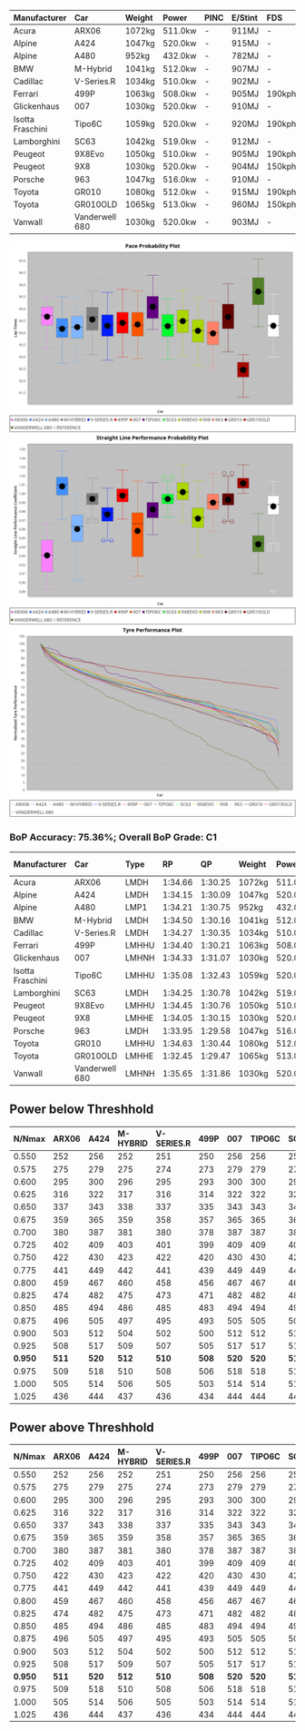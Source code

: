 | Manufacturer     | Car            | Weight | Power   | PINC    | E/Stint | FDS     |
|:-|:-|:-|:-|:-|:-|:-|
| Acura            | ARX06          | 1072kg | 511.0kw |    -    | 911MJ   |    -    |
| Alpine           | A424           | 1047kg | 520.0kw |    -    | 915MJ   |    -    |
| Alpine           | A480           | 952kg  | 432.0kw |    -    | 782MJ   |    -    |
| BMW              | M-Hybrid       | 1041kg | 512.0kw |    -    | 907MJ   |    -    |
| Cadillac         | V-Series.R     | 1034kg | 510.0kw |    -    | 902MJ   |    -    |
| Ferrari          | 499P           | 1063kg | 508.0kw |    -    | 905MJ   | 190kph  |
| Glickenhaus      | 007            | 1030kg | 520.0kw |    -    | 910MJ   |    -    |
| Isotta Fraschini | Tipo6C         | 1059kg | 520.0kw |    -    | 920MJ   | 190kph  |
| Lamborghini      | SC63           | 1042kg | 519.0kw |    -    | 912MJ   |    -    |
| Peugeot          | 9X8Evo         | 1050kg | 510.0kw |    -    | 905MJ   | 190kph  |
| Peugeot          | 9X8            | 1030kg | 520.0kw |    -    | 904MJ   | 150kph  |
| Porsche          | 963            | 1047kg | 516.0kw |    -    | 910MJ   |    -    |
| Toyota           | GR010          | 1080kg | 512.0kw |    -    | 915MJ   | 190kph  |
| Toyota           | GR010OLD       | 1065kg | 513.0kw |    -    | 960MJ   | 150kph  |
| Vanwall          | Vanderwell 680 | 1030kg | 520.0kw |    -    | 903MJ   |    -    |

![PACECHART](./IMG/CUSTOM.png)
![STRAIGHTLINEPERFORMANCECHART](./IMG/CUSTOM_sp.png)
![TYREPERFORMANCECHART](./IMG/CUSTOM_tw.png)

### BoP Accuracy: 75.36%; Overall BoP Grade: C1
| Manufacturer     | Car            | Type  | RP      | QP      | Weight | Power¹  | Threshhold | PINC    | Power²   | E/Stint | AVG Vmax  | FDS     | RDLC | L/Stint | BOP-Grade | Model Accuracy | Model Points | Match%  | SimDiff |
|:-|:-|:-|:-|:-|:-|:-|:-|:-|:-|:-|:-|:-|:-|:-|:-|:-|:-|:-|:-|
| Acura            | ARX06          | LMDH  | 1:34.66 | 1:30.25 | 1072kg | 511.0kw | 210.0kph   |    -    | 511.00kw |  911MJ  | 299.66kph |    -    | 1.00 | 37      | +C2       | 100.00%        | 996          | 74.19%  | #       |
| Alpine           | A424           | LMDH  | 1:34.15 | 1:30.09 | 1047kg | 520.0kw | 210.0kph   |    -    | 520.00kw |  915MJ  | 314.22kph |    -    | 1.01 | 37      | -A2       | 99.61%         | 762          | 91.64%  | #       |
| Alpine           | A480           | LMP1  | 1:34.21 | 1:30.75 |  952kg | 432.0kw | 210.0kph   |    -    | 432.00kw |  782MJ  | 302.85kph |    -    | 0.97 | 34      | -A2       | 100.00%        | 1173         | 92.83%  | #       |
| BMW              | M-Hybrid       | LMDH  | 1:34.50 | 1:30.16 | 1041kg | 512.0kw | 210.0kph   |    -    | 512.00kw |  907MJ  | 311.30kph |    -    | 1.02 | 37      | +A2       | 100.00%        | 1826         | 94.49%  | #       |
| Cadillac         | V-Series.R     | LMDH  | 1:34.27 | 1:30.35 | 1034kg | 510.0kw | 210.0kph   |    -    | 510.00kw |  902MJ  | 308.78kph |    -    | 1.03 | 37      | ~A1       | 99.00%         | 3184         | 100.00% | #       |
| Ferrari          | 499P           | LMHHU | 1:34.40 | 1:30.21 | 1063kg | 508.0kw | 210.0kph   |    -    | 508.00kw |  905MJ  | 310.34kph | 190kph  | 1.02 | 37      | ~A1       | 98.07%         | 3550         | 100.00% | #       |
| Glickenhaus      | 007            | LMHNH | 1:34.33 | 1:31.07 | 1030kg | 520.0kw | 210.0kph   |    -    | 520.00kw |  910MJ  | 307.23kph |    -    | 0.96 | 37      | ~A1       | 94.48%         | 2311         | 99.35%  | #       |
| Isotta Fraschini | Tipo6C         | LMHHU | 1:35.08 | 1:32.43 | 1059kg | 520.0kw | 210.0kph   |    -    | 520.00kw |  920MJ  | 309.58kph | 190kph  | 1.04 | 37      | +Ω1       | 96.81%         | 91           | 21.49%  | #       |
| Lamborghini      | SC63           | LMDH  | 1:34.25 | 1:30.78 | 1042kg | 519.0kw | 210.0kph   |    -    | 519.00kw |  912MJ  | 311.78kph |    -    | 1.04 | 37      | -A2       | 100.00%        | 529          | 92.24%  | #       |
| Peugeot          | 9X8Evo         | LMHHU | 1:34.45 | 1:30.76 | 1050kg | 510.0kw | 210.0kph   |    -    | 510.00kw |  905MJ  | 311.95kph | 190kph  | 1.01 | 37      | +B1       | 99.21%         | 377          | 88.05%  | ±0.26s  |
| Peugeot          | 9X8            | LMHHE | 1:34.05 | 1:30.15 | 1030kg | 520.0kw | 210.0kph   |    -    | 520.00kw |  904MJ  | 309.35kph | 150kph  | 1.03 | 37      | -B1       | 99.52%         | 4561         | 87.60%  | #       |
| Porsche          | 963            | LMDH  | 1:33.95 | 1:29.58 | 1047kg | 516.0kw | 210.0kph   |    -    | 516.00kw |  910MJ  | 310.94kph |    -    | 1.02 | 37      | -B2       | 99.96%         | 10176        | 80.49%  | #       |
| Toyota           | GR010          | LMHHU | 1:34.63 | 1:30.44 | 1080kg | 512.0kw | 210.0kph   |    -    | 512.00kw |  915MJ  | 308.98kph | 190kph  | 1.01 | 37      | ~A1       | 99.95%         | 5509         | 98.20%  | #       |
| Toyota           | GR010OLD       | LMHHE | 1:32.45 | 1:29.47 | 1065kg | 513.0kw | 210.0kph   |    -    | 513.00kw |  960MJ  | 313.06kph | 150kph  | 1.02 | 37      | -Ω2       | 100.00%        | 351          | -29.98% | #       |
| Vanwall          | Vanderwell 680 | LMHNH | 1:35.65 | 1:31.86 | 1030kg | 520.0kw | 210.0kph   |    -    | 520.00kw |  903MJ  | 304.81kph |    -    | 1.01 | 37      | +Ω1       | 99.23%         | 387          | 39.83%  | #       |

## Power below Threshhold
| N/Nmax    | ARX06   | A424    | M-HYBRID | V-SERIES.R | 499P    | 007     | TIPO6C  | SC63    | 9X8EVO  | 9X8     | 963     | GR010   | GR010OLD | VANDERWELL 680 | ​     | RPM      | A480    |
|:-|:-|:-|:-|:-|:-|:-|:-|:-|:-|:-|:-|:-|:-|:-|:-|:-|:-|
|  0.550    |  252    |  256    |  252     |  251       |  250    |  256    |  256    |  256    |  251    |  256    |  254    |  252    |  253     |  256           |  ​    |   --     |   -     |
|  0.575    |  275    |  279    |  275     |  274       |  273    |  279    |  279    |  279    |  274    |  279    |  277    |  275    |  276     |  279           |  ​    |   --     |   -     |
|  0.600    |  295    |  300    |  296     |  295       |  293    |  300    |  300    |  299    |  295    |  300    |  298    |  296    |  296     |  300           |  ​    |   --     |   -     |
|  0.625    |  316    |  322    |  317     |  316       |  314    |  322    |  322    |  321    |  316    |  322    |  319    |  317    |  317     |  322           |  ​    |   --     |   -     |
|  0.650    |  337    |  343    |  338     |  337       |  335    |  343    |  343    |  342    |  337    |  343    |  340    |  338    |  338     |  343           |  ​    |   --     |   -     |
|  0.675    |  359    |  365    |  359     |  358       |  357    |  365    |  365    |  364    |  358    |  365    |  362    |  359    |  360     |  365           |  ​    |   --     |   -     |
|  0.700    |  380    |  387    |  381     |  380       |  378    |  387    |  387    |  386    |  380    |  387    |  384    |  381    |  382     |  387           |  ​    |   --     |   -     |
|  0.725    |  402    |  409    |  403     |  401       |  399    |  409    |  409    |  408    |  401    |  409    |  406    |  403    |  403     |  409           |  ​    |   --     |   -     |
|  0.750    |  422    |  430    |  423     |  422       |  420    |  430    |  430    |  429    |  422    |  430    |  427    |  423    |  424     |  430           |  ​    |   --     |   -     |
|  0.775    |  441    |  449    |  442     |  441       |  439    |  449    |  449    |  448    |  441    |  449    |  446    |  442    |  443     |  449           |  ​    |  5000    |  254    |
|  0.800    |  459    |  467    |  460     |  458       |  456    |  467    |  467    |  466    |  458    |  467    |  463    |  460    |  461     |  467           |  ​    |  5500    |  300    |
|  0.825    |  474    |  482    |  475     |  473       |  471    |  482    |  482    |  481    |  473    |  482    |  478    |  475    |  476     |  482           |  ​    |  6000    |  335    |
|  0.850    |  485    |  494    |  486     |  485       |  483    |  494    |  494    |  493    |  485    |  494    |  490    |  486    |  487     |  494           |  ​    |  6500    |  378    |
|  0.875    |  496    |  505    |  497     |  495       |  493    |  505    |  505    |  504    |  495    |  505    |  501    |  497    |  498     |  505           |  ​    |  7000    |  422    |
|  0.900    |  503    |  512    |  504     |  502       |  500    |  512    |  512    |  511    |  502    |  512    |  508    |  504    |  505     |  512           |  ​    |  7500    |  433    |
|  0.925    |  508    |  517    |  509     |  507       |  505    |  517    |  517    |  516    |  507    |  517    |  513    |  509    |  510     |  517           |  ​    |  8000    |  429    |
| **0.950** | **511** | **520** | **512**  | **510**    | **508** | **520** | **520** | **519** | **510** | **520** | **516** | **512** | **513**  | **520**        | **​** | **8500** | **432** |
|  0.975    |  509    |  518    |  510     |  508       |  506    |  518    |  518    |  517    |  508    |  518    |  514    |  510    |  511     |  518           |  ​    |  9000    |  216    |
|  1.000    |  505    |  514    |  506     |  505       |  503    |  514    |  514    |  513    |  505    |  514    |  510    |  506    |  507     |  514           |  ​    |   --     |   -     |
|  1.025    |  436    |  444    |  437     |  436       |  434    |  444    |  444    |  443    |  436    |  444    |  441    |  437    |  438     |  444           |  ​    |   --     |   -     |

## Power above Threshhold
| N/Nmax    | ARX06   | A424    | M-HYBRID | V-SERIES.R | 499P    | 007     | TIPO6C  | SC63    | 9X8EVO  | 9X8     | 963     | GR010   | GR010OLD | VANDERWELL 680 | ​     | RPM      | A480    |
|:-|:-|:-|:-|:-|:-|:-|:-|:-|:-|:-|:-|:-|:-|:-|:-|:-|:-|
|  0.550    |  252    |  256    |  252     |  251       |  250    |  256    |  256    |  256    |  251    |  256    |  254    |  252    |  253     |  256           |  ​    |   --     |   -     |
|  0.575    |  275    |  279    |  275     |  274       |  273    |  279    |  279    |  279    |  274    |  279    |  277    |  275    |  276     |  279           |  ​    |   --     |   -     |
|  0.600    |  295    |  300    |  296     |  295       |  293    |  300    |  300    |  299    |  295    |  300    |  298    |  296    |  296     |  300           |  ​    |   --     |   -     |
|  0.625    |  316    |  322    |  317     |  316       |  314    |  322    |  322    |  321    |  316    |  322    |  319    |  317    |  317     |  322           |  ​    |   --     |   -     |
|  0.650    |  337    |  343    |  338     |  337       |  335    |  343    |  343    |  342    |  337    |  343    |  340    |  338    |  338     |  343           |  ​    |   --     |   -     |
|  0.675    |  359    |  365    |  359     |  358       |  357    |  365    |  365    |  364    |  358    |  365    |  362    |  359    |  360     |  365           |  ​    |   --     |   -     |
|  0.700    |  380    |  387    |  381     |  380       |  378    |  387    |  387    |  386    |  380    |  387    |  384    |  381    |  382     |  387           |  ​    |   --     |   -     |
|  0.725    |  402    |  409    |  403     |  401       |  399    |  409    |  409    |  408    |  401    |  409    |  406    |  403    |  403     |  409           |  ​    |   --     |   -     |
|  0.750    |  422    |  430    |  423     |  422       |  420    |  430    |  430    |  429    |  422    |  430    |  427    |  423    |  424     |  430           |  ​    |   --     |   -     |
|  0.775    |  441    |  449    |  442     |  441       |  439    |  449    |  449    |  448    |  441    |  449    |  446    |  442    |  443     |  449           |  ​    |  5000    |  254    |
|  0.800    |  459    |  467    |  460     |  458       |  456    |  467    |  467    |  466    |  458    |  467    |  463    |  460    |  461     |  467           |  ​    |  5500    |  300    |
|  0.825    |  474    |  482    |  475     |  473       |  471    |  482    |  482    |  481    |  473    |  482    |  478    |  475    |  476     |  482           |  ​    |  6000    |  335    |
|  0.850    |  485    |  494    |  486     |  485       |  483    |  494    |  494    |  493    |  485    |  494    |  490    |  486    |  487     |  494           |  ​    |  6500    |  378    |
|  0.875    |  496    |  505    |  497     |  495       |  493    |  505    |  505    |  504    |  495    |  505    |  501    |  497    |  498     |  505           |  ​    |  7000    |  422    |
|  0.900    |  503    |  512    |  504     |  502       |  500    |  512    |  512    |  511    |  502    |  512    |  508    |  504    |  505     |  512           |  ​    |  7500    |  433    |
|  0.925    |  508    |  517    |  509     |  507       |  505    |  517    |  517    |  516    |  507    |  517    |  513    |  509    |  510     |  517           |  ​    |  8000    |  429    |
| **0.950** | **511** | **520** | **512**  | **510**    | **508** | **520** | **520** | **519** | **510** | **520** | **516** | **512** | **513**  | **520**        | **​** | **8500** | **432** |
|  0.975    |  509    |  518    |  510     |  508       |  506    |  518    |  518    |  517    |  508    |  518    |  514    |  510    |  511     |  518           |  ​    |  9000    |  216    |
|  1.000    |  505    |  514    |  506     |  505       |  503    |  514    |  514    |  513    |  505    |  514    |  510    |  506    |  507     |  514           |  ​    |   --     |   -     |
|  1.025    |  436    |  444    |  437     |  436       |  434    |  444    |  444    |  443    |  436    |  444    |  441    |  437    |  438     |  444           |  ​    |   --     |   -     |
